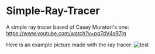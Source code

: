 # Simple-Ray-Tracer
A simple ray tracer based of Casey Muratori's one: https://www.youtube.com/watch?v=pq7dV4sR7lg

Here is an example picture made with the ray tracer:
![test](https://user-images.githubusercontent.com/25160630/201138493-5ddcb84e-e4e5-4a22-a99e-2f53094f8be7.png)
